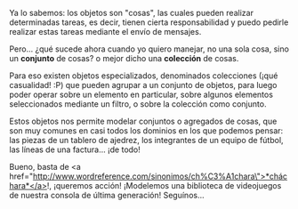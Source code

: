 Ya lo sabemos: los objetos son "cosas", las cuales pueden realizar determinadas tareas, es decir, tienen cierta responsabilidad y puedo pedirle realizar estas tareas mediante el envío de mensajes.

Pero... ¿qué sucede ahora cuando yo quiero manejar, no una sola cosa, sino un **conjunto** de cosas? o mejor dicho una **colección** de cosas.

Para eso existen objetos especializados, denominados colecciones (¡qué casualidad! :P) que pueden agrupar a un conjunto de objetos, para luego poder operar sobre un elemento en particular, sobre algunos elementos seleccionados mediante un filtro, o sobre la colección como conjunto.

Estos objetos nos permite modelar conjuntos o agregados de cosas, que son muy comunes en casi todos los dominios en los que podemos pensar: las piezas de un tablero de ajedrez, los integrantes de un equipo de fútbol, las líneas de una factura... ¡de todo!

Bueno, basta de <a href=\"http://www.wordreference.com/sinonimos/ch%C3%A1chara\">*cháchara*</a>!, ¡queremos acción! ¡Modelemos una biblioteca de videojuegos de nuestra consola de última generación! Seguínos...